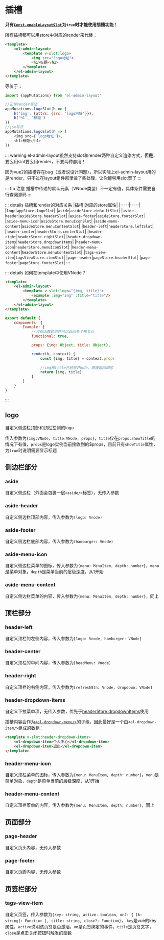 # 插槽

**只有[`Const.enableLayoutSlot`](./内部常量.md)为`true`时才能使用插槽功能！**

所有插槽都可以用store中对应的render来代替：

```html
<template>
    <el-admin-layout>
        <template v-slot:logo>
            <img src="logo地址">
            <h1>标题</h1>
        </template>
    </el-admin-layout>
</template>
```

等价于：

```js
import {appMutations} from 'el-admin-layout'

//正常render写法
appMutations.logoSlot(h => [
    h('img', {attrs: {src: 'logo地址'}}), 
    h('h1', '标题')
])
//jsx写法
appMutations.logoSlot(h => [
    <img src={'logo地址'}>,
    <h1>标题</h1>
])
```

::: warning
el-admin-layout虽然支持slot和render两种自定义渲染方式，**但是**，要么用slot要么用render，不要两种都用！

因为vue2的插槽存在bug（或者说设计问题），所以实际上el-admin-layout用的是render，只不过在layout组件那里做了些处理，让你能够用slot罢了
:::

::: tip 注意
插槽中传递的默认元素（VNode类型）不一定有值，具体条件需要自行查阅源码
:::

::: details 插槽和render的对应关系
|插槽|对应的store属性|
|:---:|:---:|
|`logo`|`appStore.logoSlot`|
|`aside`|`asideStore.defaultSlot`|
|`aside-header`|`asideStore.headerSlot`|
|`aside-footer`|`asideStore.footerSlot`|
|`aside-menu-icon`|`asideStore.menuIconSlot`|
|`aside-menu-content`|`asideStore.menuContentSlot`|
|`header-left`|`headerStore.leftSlot`|
|`header-center`|`headerStore.centerSlot`|
|`header-right`|`headerStore.rightSlot`|
|`header-dropdown-items`|`headerStore.dropdownItems`|
|`header-menu-icon`|`headerStore.menuIconSlot`|
|`header-menu-content`|`headerStore.menuContentSlot`|
|`tags-view-item`|`tagsViewStore.itemSlot`|
|`page-header`|`pageStore.headerSlot`|
|`page-footer`|`pageStore.footerSlot`|
:::

::: details 如何在template中使用VNode？
```html
<template>
    <el-admin-layout>
        <template v-slot:logo="{img, title}">
            <example :img="img" :title="title"/>
        </template>
    </el-admin-layout>
</template>
```
```js
export default {
    components: {
        Example: {
            //只有函数式组件可以返回多个根节点
            functional: true,

            props: {img: Object, title: Object},

            render(h, context) {
                const {img, title} = context.props
                
                //img和title已经是VNode，直接返回即可
                return [img, title]
            }
        }
    }
}
```
:::


## logo

自定义侧边栏顶部和顶栏左侧的logo

传入参数为`{img:VNode, title:VNode, props}`，`title`仅在`props.showTitle`的情况下有值，`props`是logo实例当前接收到的$props，目前只有`showTitle`属性，为`true`时说明需要显示标题

## 侧边栏部分

### aside

自定义侧边栏（外面会包裹一层`<aside/>`标签），无传入参数

### aside-header

自定义侧边栏顶部内容，传入参数为`(logo: Vnode)`

### aside-footer

自定义侧边栏底部内容，传入参数为`(hamburger: Vnode)`

### aside-menu-icon

自定义侧边栏菜单的图标，传入参数为`{menu: MenuItem, depth: number}`，`menu`是菜单对象，`depth`是菜单当前的层级深度，从1开始

### aside-menu-content

自定义侧边栏菜单的内容，传入参数为`{menu: MenuItem, depth: number}`，同上

## 顶栏部分

### header-left

自定义顶栏的左侧内容，传入参数为`[logo: Vnode, hamburger: VNode]`

### header-center

自定义顶栏的中间内容，传入参数为`[headMenu: Vnode]`

### header-right

自定义顶栏的右侧内容，传入参数为`[refreshBtn: Vnode, dropdown: VNode]`

### header-dropdown-items

自定义下拉菜单项，无传入参数，优先于[headerStore.dropdownItems](./数据控制.md#headergetters)使用

插槽内容会作为[`<el-dropdown-menu/>`](https://element.eleme.cn/#/zh-CN/component/dropdown)的子级，因此最好是一个由`<el-dropdown-item/>`组成的数组：
```html
<template v-slot:header-dropdown-items>
    <el-dropdown-item>个人中心</el-dropdown-item>
    <el-dropdown-item>退出</el-dropdown-item>
</template>
```

### header-menu-icon

自定义顶栏菜单的图标，传入参数为`{menu: MenuItem, depth: number}`，`menu`是菜单对象，`depth`是菜单当前的层级深度，从1开始

### header-menu-content

自定义顶栏菜单的内容，传入参数为`{menu: MenuItem, depth: number}`，同上


## 页面部分

### page-header

自定义页头内容，无传入参数

### page-footer

自定义页脚内容，无传入参数


## 页签栏部分

### tags-view-item

自定义页签，传入参数为`{key: string, active: boolean, on?: { [k: string]: Function }, title: string, close?: Function}`，
`key`是vue的key属性，`active`说明该页签是否激活，`on`是页签绑定的事件，`title`是页签文字，`close`是点击关闭按钮时触发的函数
